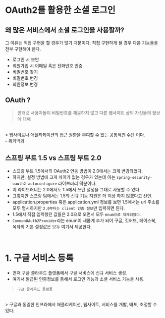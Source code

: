 # OAuth2를 활용한 소셜 로그인

## 왜 많은 서비스에서 소셜 로그인을 사용할까?
그 이유는 직접 구현을 할 경우가 많기 때문이다. 직접 구현하게 될 경우 다음 기능들을 전부 구현해야 한다.
- 로그인 시 보안
- 회원가입 시 이메일 혹은 전화번호 인증
- 비밀번호 찾기
- 비밀번호 변경
- 회원정보 변경

## OAuth ?
> 인터넷 사용자들이 비밀번호를 제공하지 않고 다른 웹사이트 상의 자신들의 정보에 대해 
<br>
> 웹사이트나 애플리케이션의 접근 권한을 부여할 수 있는 공통적인 수단 이다. 
<br> - 위키백과

## 스프링 부트 1.5 vs 스프링 부트 2.0
- 스프링 부트 1.5에서의 OAuth2 연동 방법이 2.0에서는 크게 변경되었다.
- 하지만, 설정 방법에 크게 차이가 없는 경우가 있는데 이는 `spring-security-oauth2-autoconfigure` 라이브러리 덕분이다.
- 이 라이브러니는 2.0에서도 1.5에서 쓰던 설정을 그대로 사용할 수 있다.
- 그렇지만 스프링 팀에서는 1.5의 신규 기능 지원은 더 이상 하지 않겠다고 선언.
- application.properties 혹은 application.yml 정보를 보면 1.5에서는 url 주소를 모두 명시하지만 `2.0부터는 client 인증 정보`만 입력하면 된다.
- 1.5에서 직접 입력했던 값들은 2.0으로 오면서 모두 `enum으로 대체되었다.`
- `CommonOAuth2Provider`라는 enum이 새롭게 추가 되어 구글, 깃허브, 페이스북, 옥타의 기본 설정값은 모두 여기서 제공한다.

<br>

# 1. 구글 서비스 등록
- 먼저 구글 클라우드 플랫폼에서 구글 서비스에 신규 서비스 생성.
- 여기서 발급된 인증정보를 통해서 로그인 기능과 소셜 서비스 기능을 사용.

> `구글 클라우드 플랫폼 `
<br>
> 구글과 동일한 인프라에서 애플리케이션, 웹사이트, 서비스를 개발, 배포, 조정할 수 있다.